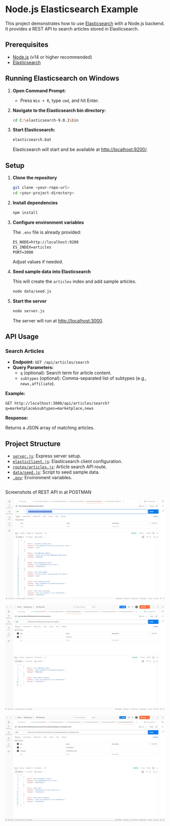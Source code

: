 # Node.js Elasticsearch Example

This project demonstrates how to use [Elasticsearch](https://www.elastic.co/) with a Node.js backend. It provides a REST API to search articles stored in Elasticsearch.

## Prerequisites

- [Node.js](https://nodejs.org/) (v14 or higher recommended)
- [Elasticsearch](https://www.elastic.co/downloads/elasticsearch)

## Running Elasticsearch on Windows

1. **Open Command Prompt:**
   - Press `Win + R`, type `cmd`, and hit Enter.

2. **Navigate to the Elasticsearch bin directory:**
   ```sh
   cd C:\elasticsearch-9.0.1\bin
   ```

3. **Start Elasticsearch:**
   ```sh
   elasticsearch.bat
   ```

   Elasticsearch will start and be available at [http://localhost:9200/](http://localhost:9200/).

## Setup

1. **Clone the repository**

   ```sh
   git clone <your-repo-url>
   cd <your-project-directory>
   ```

2. **Install dependencies**

   ```sh
   npm install
   ```

3. **Configure environment variables**

   The `.env` file is already provided:

   ```
   ES_NODE=http://localhost:9200
   ES_INDEX=articles
   PORT=3000
   ```

   Adjust values if needed.

4. **Seed sample data into Elasticsearch**

   This will create the `articles` index and add sample articles.

   ```sh
   node data/seed.js
   ```

5. **Start the server**

   ```sh
   node server.js
   ```

   The server will run at [http://localhost:3000](http://localhost:3000).

## API Usage

### Search Articles

- **Endpoint:** `GET /api/articles/search`
- **Query Parameters:**
  - `q` (optional): Search term for article content.
  - `subtypes` (optional): Comma-separated list of subtypes (e.g., `news,affiliate`).

**Example:**

```
GET http://localhost:3000/api/articles/search?q=marketplace&subtypes=marketplace,news
```

**Response:**

Returns a JSON array of matching articles.

## Project Structure

- [`server.js`](server.js): Express server setup.
- [`elasticClient.js`](elasticClient.js): Elasticsearch client configuration.
- [`routes/articles.js`](routes/articles.js): Article search API route.
- [`data/seed.js`](data/seed.js): Script to seed sample data.
- [`.env`](.env): Environment variables.

##

Screenshots of REST API in at POSTMAN

![alt text](image.png)

![alt text](image-1.png)

![alt text](image-2.png)
